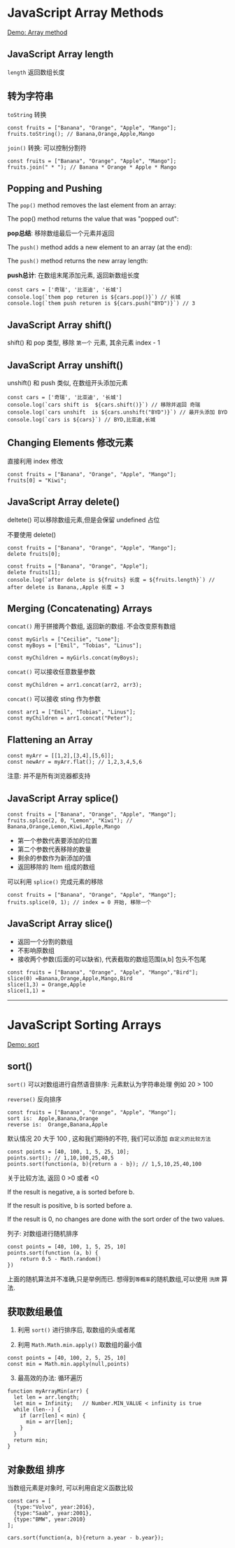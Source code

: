 # JavaScript Array Methods

[Demo: Array method](demo/js_array_1_method.html)

## JavaScript Array length

`length` 返回数组长度

## 转为字符串

`toString` 转换

```
const fruits = ["Banana", "Orange", "Apple", "Mango"];
fruits.toString(); // Banana,Orange,Apple,Mango
```

`join()` 转换: 可以控制分割符

```
const fruits = ["Banana", "Orange", "Apple", "Mango"];
fruits.join(" * "); // Banana * Orange * Apple * Mango
```

## Popping and Pushing

The `pop()` method removes the last element from an array:

The pop() method returns the value that was "popped out":

**pop总结**: 移除数组最后一个元素并返回

The `push()` method adds a new element to an array (at the end):

The `push()` method returns the new array length:

**push总计**: 在数组末尾添加元素, 返回新数组长度

```
const cars = ['奇瑞', '比亚迪', '长城']
console.log(`them pop returen is ${cars.pop()}`) // 长城
console.log(`them push returen is ${cars.push("BYD")}`) // 3
```

## JavaScript Array shift()

shift() 和 pop 类型, 移除 `第一个` 元素, 其余元素 index - 1

## JavaScript Array unshift()

unshift() 和 push 类似, 在数组开头添加元素

```
const cars = ['奇瑞', '比亚迪', '长城']
console.log(`cars shift is  ${cars.shift()}`) // 移除并返回 奇瑞
console.log(`cars unshift  is ${cars.unshift("BYD")}`) // 最开头添加 BYD
console.log(`cars is ${cars}`) // BYD,比亚迪,长城
```

## Changing Elements 修改元素

直接利用 index 修改

```
const fruits = ["Banana", "Orange", "Apple", "Mango"];
fruits[0] = "Kiwi";
```

## JavaScript Array delete()

deltete() 可以移除数组元素,但是会保留 undefined 占位

不要使用 delete() 

```
const fruits = ["Banana", "Orange", "Apple", "Mango"];
delete fruits[0];
```

```
const fruits = ["Banana", "Orange", "Apple"];
delete fruits[1];
console.log(`after delete is ${fruits} 长度 = ${fruits.length}`) // after delete is Banana,,Apple 长度 = 3
``` 

## Merging (Concatenating) Arrays

`concat()` 用于拼接两个数组, 返回新的数组. 不会改变原有数组

```
const myGirls = ["Cecilie", "Lone"];
const myBoys = ["Emil", "Tobias", "Linus"];

const myChildren = myGirls.concat(myBoys);
```

`concat()` 可以接收任意数量参数

```
const myChildren = arr1.concat(arr2, arr3);
```

`concat()` 可以接收 sting 作为参数

```
const arr1 = ["Emil", "Tobias", "Linus"];
const myChildren = arr1.concat("Peter"); 
```

## Flattening an Array

```
const myArr = [[1,2],[3,4],[5,6]];
const newArr = myArr.flat(); // 1,2,3,4,5,6
```

注意: 并不是所有浏览器都支持

## JavaScript Array splice()

```
const fruits = ["Banana", "Orange", "Apple", "Mango"];
fruits.splice(2, 0, "Lemon", "Kiwi"); // Banana,Orange,Lemon,Kiwi,Apple,Mango
```

- 第一个参数代表要添加的位置
- 第二个参数代表移除的数量
- 剩余的参数作为新添加的值
- 返回移除的 Item 组成的数组

可以利用 `splice()` 完成元素的移除

```
const fruits = ["Banana", "Orange", "Apple", "Mango"];
fruits.splice(0, 1); // index = 0 开始, 移除一个
```

## JavaScript Array slice()

- 返回一个分割的数组
- 不影响原数组
- 接收两个参数(后面的可以缺省), 代表截取的数组范围(a,b] 包头不包尾

```
const fruits = ["Banana", "Orange", "Apple", "Mango","Bird"];
slice(0) =Banana,Orange,Apple,Mango,Bird
slice(1,3) = Orange,Apple
slice(1,1) =
```

---

# JavaScript Sorting Arrays

[Demo: sort](demo/js_array_1_method.html)

## sort()

`sort()` 可以对数组进行自然语音排序: 元素默认为字符串处理 例如 20 > 100

`reverse()` 反向排序

```
const fruits = ["Banana", "Orange", "Apple", "Mango"];
sort is:  Apple,Banana,Orange
reverse is:  Orange,Banana,Apple
```

默认情况 20 大于 100 , 这和我们期待的不符, 我们可以添加 `自定义的比较方法`

```
const points = [40, 100, 1, 5, 25, 10];
points.sort(); // 1,10,100,25,40,5
points.sort(function(a, b){return a - b}); // 1,5,10,25,40,100
```

关于比较方法, 返回 0 >0 或者 <0

If the result is negative, a is sorted before b.

If the result is positive, b is sorted before a.

If the result is 0, no changes are done with the sort order of the two values.


列子: 对数组进行随机排序

```
const points = [40, 100, 1, 5, 25, 10]
points.sort(function (a, b) {
    return 0.5 - Math.random()
})
```

上面的随机算法并不准确,只是举例而已. 想得到`等概率`的随机数组,可以使用 `洗牌` 算法.


## 获取数组最值

1. 利用 `sort()` 进行排序后, 取数组的头或者尾

2. 利用 `Math.Math.min.apply()` 取数组的最小值

```
const points = [40, 100, 2, 5, 25, 10]
const min = Math.min.apply(null,points)
```

3. 最高效的办法: 循环遍历

```
function myArrayMin(arr) {
  let len = arr.length;
  let min = Infinity;   // Number.MIN_VALUE < infinity is true
  while (len--) {
    if (arr[len] < min) {
      min = arr[len];
    }
  }
  return min;
}
```

## 对象数组 排序

当数组元素是对象时, 可以利用自定义函数比较

```
const cars = [
  {type:"Volvo", year:2016},
  {type:"Saab", year:2001},
  {type:"BMW", year:2010}
];

cars.sort(function(a, b){return a.year - b.year});
```
